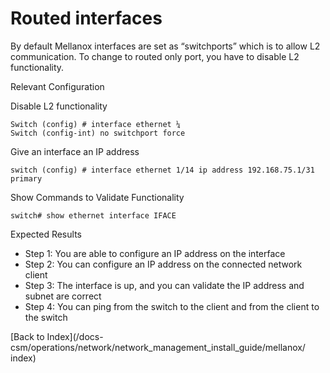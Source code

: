 # Routed interfaces

By default Mellanox interfaces are set as “switchports” which is to allow L2 communication. To change to routed only port, you have to disable L2 functionality.

Relevant Configuration 

Disable L2 functionality

```
Switch (config) # interface ethernet ¼ 
Switch (config-int) no switchport force
```

Give an interface an IP address 

```
switch (config) # interface ethernet 1/14 ip address 192.168.75.1/31 
primary
```

Show Commands to Validate Functionality 

```
switch# show ethernet interface IFACE
```

Expected Results 

* Step 1: You are able to configure an IP address on the interface
* Step 2: You can configure an IP address on the connected network client
* Step 3: The interface is up, and you can validate the IP address and subnet are correct 
* Step 4: You can ping from the switch to the client and from the client to the switch 
   
[Back to Index](/docs-csm/operations/network/network_management_install_guide/mellanox/
index)

